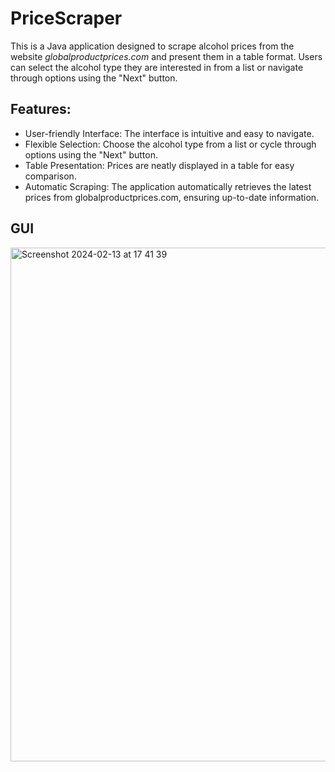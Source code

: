 # PriceScraper

This is a Java application designed to scrape alcohol prices from the website *globalproductprices.com* and present them in a table format. Users can select the alcohol type they are interested in from a list or navigate through options using the "Next" button.

## Features:
  - User-friendly Interface: The interface is intuitive and easy to navigate.
  - Flexible Selection: Choose the alcohol type from a list or cycle through options using the "Next" button.
  - Table Presentation: Prices are neatly displayed in a table for easy comparison.
  - Automatic Scraping: The application automatically retrieves the latest prices from globalproductprices.com, ensuring up-to-date information.

## GUI

<img width="822" alt="Screenshot 2024-02-13 at 17 41 39" src="https://github.com/Nemezjusz/PriceScraper/assets/50834734/bb296e48-8c32-4992-8a5f-10ac2baa4157">


